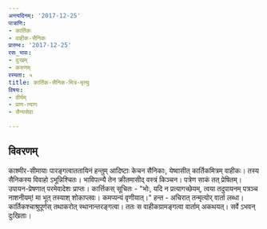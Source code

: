 ```yaml
---
अन्त्यदिनम्: '2017-12-25'
पात्राणि:
- कार्तिकः
- वाहीक-सैनिकः
प्रारम्भः: '2017-12-25'
रसः_भावः:
- दुःखम्
- करुणम्
रस्यता: ५
title: कार्तिक-सैनिक-मित्र-मृत्युः
विषयः:
- वीर्यम्
- प्राण-त्यागः
- सैन्यसेवा

---
```


## विवरणम्
काश्मीर-सीमायाः पारङ्गत्वाततायिनं हन्तुम् आदिष्टाः केचन सैनिकाः, येष्वासीत् कार्तिकमित्रम् वाहीकः। तस्य सैनिकस्य विवाहो ऽभून्निश्चितः। भाविपत्न्यै तेन क्रीतमासीद् वस्त्रं किञ्चन। पत्रेण साकं तत् प्रेषितम्।  उपायन-प्रेषणात् परमेवादेशः प्राप्तः। कार्त्तिकस् सूचितः - "भोः, यदि न प्रत्यागच्छेयम्, त्वया तदुपायनम् पत्रञ्च नाशनीयम्! मा भूत् तस्याश् शोकाप्लवः। कमप्यन्यं वृणीयात्।" हन्त - अचिरात् तन्मृत्योर् वार्ता लब्धा। कार्तिकश्चाश्रुपूर्णस् तथाकरोत् स्थानान्तरङ्गत्वा। ततः स वाहीकग्रामङ्गत्वा वार्ताम् अकथयत्। सर्वे ऽभवन् दुःखिताः।

